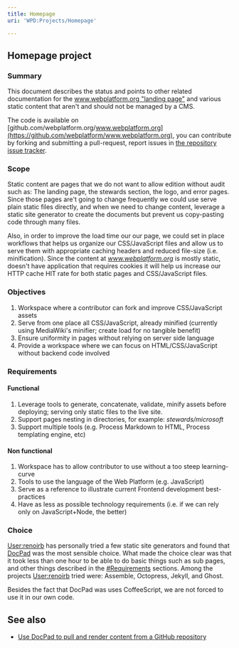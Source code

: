 ```yaml
---
title: Homepage
uri: 'WPD:Projects/Homepage'

---
```

## Homepage project

### Summary

This document describes the status and points to other related documentation for the [www.webplatform.org "landing page"](http://www.webplatform.org) and various static content that aren't and should not be managed by a CMS.

The code is available on [github.com/webplatform.org/www.webplatform.org](https://github.com/webplatform/www.webplatform.org), you can contribute by forking and submitting a pull-request, report issues in [the repository issue tracker](https://github.com/webplatform/www.webplatform.org/issues/new?title=Describe%20issue%20found%20&labels=bug&assignee=renoirb&body=URL:%20Insert%20address%20where%20you%20found%20the%20problem).

### Scope

Static content are pages that we do not want to allow edition without audit such as: The landing page, the stewards section, the logo, and error pages. Since those pages are't going to change frequently we could use serve plain static files directly, and when we need to change content, leverage a static site generator to create the documents but prevent us copy-pasting code through many files.

Also, in order to improve the load time our our page, we could set in place workflows that helps us organize our CSS/JavaScript files and allow us to serve them with appropriate caching headers and reduced file-size (i.e. minification). Since the content at *www.webplatform.org* is mostly static, doesn't have application that requires cookies it will help us increase our HTTP cache HIT rate for both static pages and CSS/JavaScript files.

### Objectives

1.  Workspace where a contributor can fork and improve CSS/JavaScript assets
2.  Serve from one place all CSS/JavaScript, already minified (currently using MediaWiki's minifier; create load for no tangible benefit)
3.  Ensure uniformity in pages without relying on server side language
4.  Provide a workspace where we can focus on HTML/CSS/JavaScript without backend code involved

### Requirements

#### Functional

1.  Leverage tools to generate, concatenate, validate, minify assets before deploying; serving only static files to the live site.
2.  Support pages nesting in directories, for example: *stewards/microsoft*
3.  Support multiple tools (e.g. Process Markdown to HTML, Process templating engine, etc)

#### Non functional

1.  Workspace has to allow contributor to use without a too steep learning-curve
2.  Tools to use the language of the Web Platform (e.g. JavaScript)
3.  Serve as a reference to illustrate current Frontend development best-practices
4.  Have as less as possible technology requirements (i.e. if we can rely only on JavaScript+Node, the better)

### Choice

[User:renoirb](/User:Renoirb) has personally tried a few static site generators and found that [DocPad](http://docpad.org/) was the most sensible choice. What made the choice clear was that it took less than one hour to be able to do basic things such as sub pages, and other things described in the [\#Requirements](#Requirements) sections. Among the projects [User:renoirb](/User:Renoirb) tried were: Assemble, Octopress, Jekyll, and Ghost.

Besides the fact that DocPad was uses CoffeeScript, we are not forced to use it in our own code.

## See also

-   [Use DocPad to pull and render content from a GitHub repository](https://gist.github.com/balupton/5519403)
